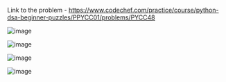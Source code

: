 Link to the problem - https://www.codechef.com/practice/course/python-dsa-beginner-puzzles/PPYCC01/problems/PYCC48


![image](https://github.com/Haleshot/Competitive-Programming/assets/57552973/dc6621ef-4acb-465f-a506-9abf8a160e6f)


![image](https://github.com/Haleshot/Competitive-Programming/assets/57552973/a44aa33b-e6a3-4971-acbf-48df98ef475e)


![image](https://github.com/Haleshot/Competitive-Programming/assets/57552973/2d4134b5-334c-4bb4-b65d-bd229eb2f852)


![image](https://github.com/Haleshot/Competitive-Programming/assets/57552973/d1d64633-6294-48c8-96d2-004a05222b7b)
